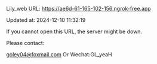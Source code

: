 Lily_web URL: https://ae6d-61-165-102-156.ngrok-free.app

Updated at: 2024-12-10 11:32:19

If you cannot open this URL, the server might be down.

Please contact: 

goley04@foxmail.com Or Wechat:GL_yeaH